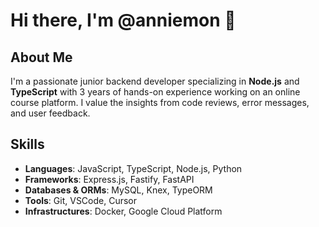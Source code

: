 <!---
anniemon/anniemon is a ✨ special ✨ repository because its `README.md` (this file) appears on your GitHub profile.
You can click the Preview link to take a look at your changes.
--->
# Hi there, I'm @anniemon 👋

## About Me

I'm a passionate junior backend developer specializing in **Node.js** and **TypeScript** with 3 years of hands-on experience working on an online course platform.
I value the insights from code reviews, error messages, and user feedback.


## Skills

- **Languages**: JavaScript, TypeScript, Node.js, Python
- **Frameworks**: Express.js, Fastify, FastAPI
- **Databases & ORMs**: MySQL, Knex, TypeORM
- **Tools**: Git, VSCode, Cursor
- **Infrastructures**: Docker, Google Cloud Platform
